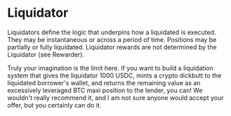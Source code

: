 # Liquidator
Liquidators define the logic that underpins how a liquidated is executed. They may be instantaneous or across a period
of time. Positions may be partially or fully liquidated. Liquidator rewards are not determined by the Liquidator (see
Rewarder).

Truly your imagination is the limit here. If you want to build a liquidation system that gives the liquidator 1000 USDC,
mints a crypto dickbutt to the liquidated borrower's wallet, and returns the remaining value as an excessively leveraged
BTC maxi position to the lender, you can! We wouldn't really recommend it, and I am not sure anyone would accept your
offer, but you certainly can do it.
